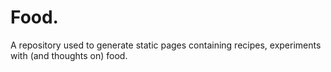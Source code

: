 # Food.
A repository used to generate static pages containing recipes, experiments with (and thoughts on) food.

